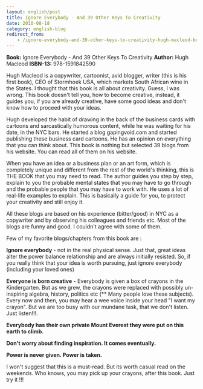 ```yaml
---
layout: english/post
title: Ignore Everybody - And 39 Other Keys To Creativity
date: 2010-08-18
category: english-blog
redirect_from:
    - /ignore-everybody-and-39-other-keys-to-creativity-hugh-macleod-book-review
---
```


**Book:** Ignore Everybody - And 39 Other Keys To Creativity
**Author:** Hugh Macleod
**ISBN-13:** 978-1591842590

Hugh Macleod is a copywriter, cartoonist, avid blogger, writer (this is his first book), CEO of Stormhoek USA, which markets South African wine in the States. I thought that this book is all about creativity. Guess, I was wrong. This book doesn't tell you, how to become creative, instead, it guides you, if you are already creative, have some good ideas and don't know how to proceed with your ideas.

Hugh developed the habit of drawing in the back of the business cards with cartoons and sarcastically humorous content, while he was waiting for his date, in the NYC bars. He started a blog gapingvoid.com and started publishing these business card cartoons. He has an opinion on everything that you can think about. This book is nothing but selected 39 blogs from his website. You can read all of them on his website.

When you have an idea or a business plan or an art form, which is completely unique and different from the rest of the world's thinking, this is THE BOOK that you may need to read. The author guides you step by step, explain to you the probable mental states that you may have to go through and the probable people that you may have to work with. He uses a lot of real-life examples to explain. This is basically a guide for you, to protect your creativity and still enjoy it.

All these blogs are based on his experience (bitter/good) in NYC as a copywriter and by observing his colleagues and friends etc. Most of the blogs are funny and good. I couldn't agree with some of them.

Few of my favorite blogs/chapters from this book are :

**Ignore everybody** - not in the real physical sense. Just that, great ideas alter the power balance relationship and are always initially resisted. So, if you really think that your idea is worth pursuing, just ignore everybody (including your loved ones)

**Everyone is born creative** - Everybody is given a box of crayons in the Kindergarten. But as we grew, the crayons were replaced with possibly un-inspiring algebra, history, politics etc (** Many people love these subjects). Every now and then, you may hear a wee voice inside your head "I want my crayon". But we are too busy with our mundane task, that we don't listen. Just listen!!!.

**Everybody has their own private Mount Everest they were put on this earth to climb.**

**Don't worry about finding inspiration. It comes eventually.**

**Power is never given. Power is taken.**

I won't suggest that this is a must-read. But its worth casual read on the weekends. Who knows, you may pick up your crayons, after this book. Just try it !!!
